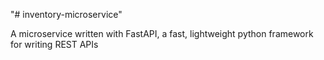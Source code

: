 "# inventory-microservice" 

A microservice written with FastAPI, a fast, lightweight python framework for writing REST APIs

